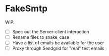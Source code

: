 # FakeSmtp

WIP.

- [ ] Spec out the Server-client interaction
- [ ] Rename files to snake_case
- [ ] Have a list of emails be available for the user
- [ ] Proxy through Sendgrid for "real" test emails
